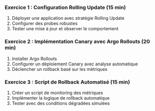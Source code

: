 ### Exercice 1 : Configuration Rolling Update (15 min)

1. Déployer une application avec stratégie Rolling Update
2. Configurer des probes robustes
3. Tester une mise à jour et observer le comportement

### Exercice 2 : Implémentation Canary avec Argo Rollouts (20 min)

1. Installer Argo Rollouts
2. Configurer un déploiement Canary avec analyse automatique
3. Déclencher un rollback basé sur les métriques

### Exercice 3 : Script de Rollback Automatisé (15 min)

1. Créer un script de monitoring des métriques
2. Implémenter la logique de rollback automatique
3. Tester avec des conditions dégradées simulées
